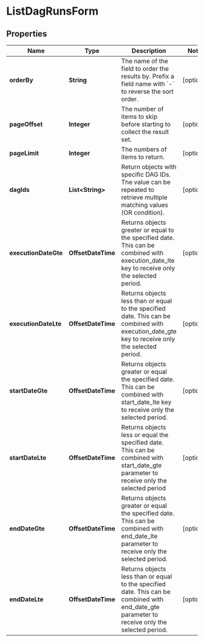 

# ListDagRunsForm


## Properties

Name | Type | Description | Notes
------------ | ------------- | ------------- | -------------
**orderBy** | **String** | The name of the field to order the results by. Prefix a field name with &#x60;-&#x60; to reverse the sort order.  |  [optional]
**pageOffset** | **Integer** | The number of items to skip before starting to collect the result set. |  [optional]
**pageLimit** | **Integer** | The numbers of items to return. |  [optional]
**dagIds** | **List&lt;String&gt;** | Return objects with specific DAG IDs. The value can be repeated to retrieve multiple matching values (OR condition). |  [optional]
**executionDateGte** | **OffsetDateTime** | Returns objects greater or equal to the specified date.  This can be combined with execution_date_lte key to receive only the selected period.  |  [optional]
**executionDateLte** | **OffsetDateTime** | Returns objects less than or equal to the specified date.  This can be combined with execution_date_gte key to receive only the selected period.  |  [optional]
**startDateGte** | **OffsetDateTime** | Returns objects greater or equal the specified date.  This can be combined with start_date_lte key to receive only the selected period.  |  [optional]
**startDateLte** | **OffsetDateTime** | Returns objects less or equal the specified date.  This can be combined with start_date_gte parameter to receive only the selected period  |  [optional]
**endDateGte** | **OffsetDateTime** | Returns objects greater or equal the specified date.  This can be combined with end_date_lte parameter to receive only the selected period.  |  [optional]
**endDateLte** | **OffsetDateTime** | Returns objects less than or equal to the specified date.  This can be combined with end_date_gte parameter to receive only the selected period.  |  [optional]



